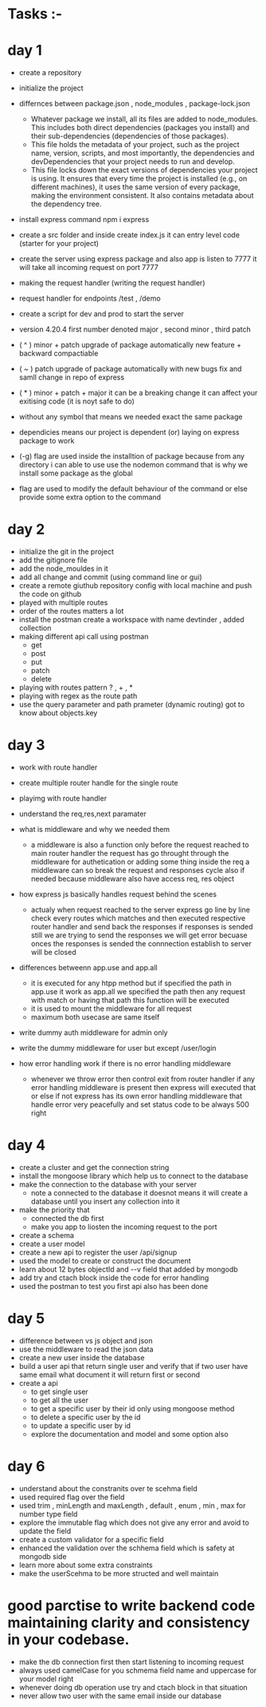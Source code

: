 # Tasks :-

# day 1

- create a repository 
- initialize the project
- differnces between package.json , node_modules , package-lock.json
  - Whatever package we install, all its files are added to node_modules. This includes both direct dependencies (packages you install) and their sub-dependencies (dependencies of those packages).
  - This file holds the metadata of your project, such as the project name, version, scripts, and most importantly, the dependencies and devDependencies that your project needs to run and develop.
  - This file locks down the exact versions of dependencies your project is using. It ensures that every time the project is installed (e.g., on different machines), it uses the same version of every package, making the environment consistent. It also contains metadata about the dependency tree.

- install express command npm i express
- create a src folder and inside create index.js it can entry level code (starter for your project)

- create the server using express package and also app is listen to 7777 it will take all incoming request on port 7777

- making the request handler (writing the request handler)

- request handler for endpoints /test , /demo

- create a script for dev and prod to start the server

- version 4.20.4 first number denoted major , second minor , third patch
- ( ^ ) minor + patch upgrade of package automatically new feature + backward compactiable
- ( ~ ) patch upgrade of package automatically with new bugs fix and samll change in repo of express
- ( * ) minor + patch + major it can be a breaking change it can affect your exitising code (it is noyt safe to do)
- without any symbol that means we needed exact the same package 

- dependicies means our project is dependent (or) laying on express package  to work 

- (-g) flag are used inside the installtion of package because from any directory i can able to use use the nodemon command that is why we install some package as the global

- flag are used to modify the default behaviour of the command or else provide some extra option to the command

# day 2

- initialize the git in the project
- add the gitignore file 
- add the node_mouldes in it
- add all change and commit (using command line or gui)
- create a remote giuthub repository config with local machine and push the code on github
- played with multiple routes 
- order of the routes matters a lot 
- install the postman create a workspace with name devtinder , added collection 
- making different api call using postman
  - get 
  - post 
  - put
  - patch 
  - delete
- playing with routes pattern ? , + , *
- playing with regex as the route path
- use the query parameter and path prameter (dynamic routing) got to know about objects.key

# day 3

- work with route handler
- create multiple router handle for the single route
- playimg with route handler
- understand the req,res,next paramater
- what is middleware and why we needed them 
  - a middleware is also a function only before the request reached to main router handler the request has go throught through the middleware for authetication or adding some thing inside the req a middleware can so break the request and responses cycle also if needed because middleware also have access req, res object 
- how express js basically handles request behind the scenes
  - actualy when request reached to the server express go line by line check every routes which matches and then executed respective router handler and send back the responses if responses is sended still we are trying to send the responses we will get error becuase onces the responses is sended the connnection establish to server will be closed

- differences betweenn app.use and app.all
    - it is executed for any htpp method but if specified the path in app.use it work as app.all we specified the path then any request with match or having that path this function will be executed 
    - it is used to mount the middleware for all request
    - maximum both usecase are same itself 

- write dummy auth middleware for admin only
- write the dummy middleware for user but except /user/login
- how error handling work if there is no error handling middleware
  - whenever we throw error then control exit from router handler if any error handling middleware is present then express will executed that or else if not express has its own error handling middleware that handle error very peacefully and set status code to be always 500 right
  
# day 4

- create a cluster and get the connection string
- install the mongoose library which help us to connect to the database
- make the connection to the database with your server
  - note a connected to the database it doesnot means it will create a database until you insert any collection into it
- make the priority that 
  - connected the db first
  - make you app to liosten the incoming request to the port
- create a schema 
- create a user model 
- create a new api to register the user /api/signup
- used the model to create or construct the document
- learn about 12 bytes objectId and --v field that added by mongodb 
- add try and ctach block inside the code for error handling
- used the postman to test you first api also has been done

# day 5

- difference between vs js object and json
- use the middleware to read the json data
- create a new user inside the database
- build a user api that return single user and verify that if two user have same email what document it will return first or second
- create a api 
  - to get single user
  - to get all the user
  - to get a specific user by their id only using mongoose method 
  - to delete a specific user by the id
  - to update a specific user by id
  - explore the documentation and model and some option also

# day 6

- understand about the constranits over te scehma field 
- used required flag over the field
- used trim , minLength and maxLength , default , enum , min , max for number type field
- explore the immutable flag which does not give any error and avoid to update the field
- create a custom validator for a specific field
- enhanced the validation over the schhema field which is safety at mongodb side
- learn more about some extra constraints
- make the userScehma to be more structed and well maintain


# good parctise to write backend code maintaining clarity and consistency in your codebase.

- make the db connection first then start listening to incoming request
- always used camelCase for you schmema field name and uppercase for your model right
- whenever doing db operation use try and ctach block in that situation 
- never allow two user with the same email inside our database
